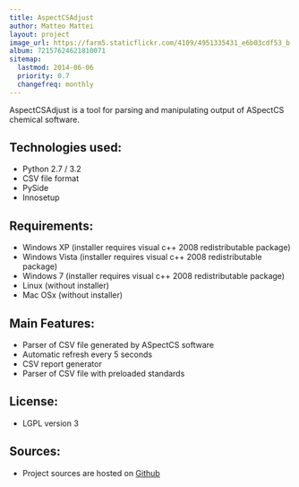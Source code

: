 ```yaml
---
title: AspectCSAdjust
author: Matteo Mattei
layout: project
image_url: https://farm5.staticflickr.com/4109/4951335431_e6b03cdf53_b.jpg
album: 72157624621810071
sitemap:
  lastmod: 2014-06-06
  priority: 0.7
  changefreq: monthly
---
```


AspectCSAdjust is a tool for parsing and manipulating output of ASpectCS chemical software.

Technologies used:
------------------
 - Python 2.7 / 3.2
 - CSV file format
 - PySide
 - Innosetup

Requirements:
-------------
 - Windows XP (installer requires visual c++ 2008 redistributable package)
 - Windows Vista (installer requires visual c++ 2008 redistributable package)
 - Windows 7 (installer requires visual c++ 2008 redistributable package)
 - Linux (without installer)
 - Mac OSx (without installer)

Main Features:
--------------
 - Parser of CSV file generated by ASpectCS software
 - Automatic refresh every 5 seconds
 - CSV report generator
 - Parser of CSV file with preloaded standards

License:
--------
 - LGPL version 3

Sources:
----
 - Project sources are hosted on [Github](https://github.com/matteomattei/AspectCSAdjust)

